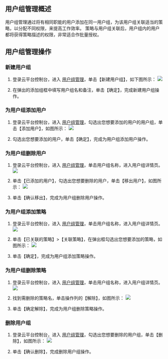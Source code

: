 ## 用户组管理概述
用户组管理通过将有相同职能的用户添加在同一用户组，为该用户组关联适当的策略，以分配不同权限，来提高工作效率。
策略与用户组关联后，用户组内的用户都将获得策略描述的权限，非常适合作批量授权。

## 用户组管理操作
### 新建用户组

1. 登录云平台控制台，进入 [用户组管理](http://console.tce.fsphere.cn/cam/groups)，单击【新建用户组】，如下图所示：
![](http://imgcache.tcecqpoc.fsphere.cn/image/mc.qcloudimg.com/static/img/f667e7a09688cf663ca3e5de04dc9e77/image.png)

2. 在弹出的添加组框中填写用户组名和备注，单击【确定】，完成新建用户组操作。

### 为用户组添加用户

1. 登录云平台控制台，进入 [用户组管理](http://console.tce.fsphere.cn/cam/groups)，勾选出您想要添加的用户的用户组，单击【添加用户】，如图所示：
![](http://imgcache.tcecqpoc.fsphere.cn/image/mc.qcloudimg.com/static/img/9039a1beeb18e8772def0532d7cb0cb1/5.png)

2. 勾选出您想要添加的用户，单击【确定】，完成为用户组添加用户操作。

### 为用户组删除用户

1. 登录云平台控制台，进入 [用户组管理](http://console.tce.fsphere.cn/cam/groups)，单击用户组名称，进入用户组详情页。
![](http://imgcache.tcecqpoc.fsphere.cn/image/mc.qcloudimg.com/static/img/3643952313c88a1dc0141d795070eae5/1.png)

2. 单击【已添加的用户】，勾选出您想要删除的用户，单击【移出用户】，如图所示：
![](http://imgcache.tcecqpoc.fsphere.cn/image/mc.qcloudimg.com/static/img/e9c138f431e733b62456e76d8dd8c9df/4.png)

3. 单击【确认移出】，完成为用户组删除用户操作。

### 为用户组添加策略

1. 登录云平台控制台，进入 [用户组管理](http://console.tce.fsphere.cn/cam/groups)，单击用户组名称，进入用户组详情页。
![](http://imgcache.tcecqpoc.fsphere.cn/image/mc.qcloudimg.com/static/img/3643952313c88a1dc0141d795070eae5/1.png)

2. 单击【已关联的策略】>【关联策略】，在弹出框勾选出您想要添加的策略，如图所示：
![](http://imgcache.tcecqpoc.fsphere.cn/image/mc.qcloudimg.com/static/img/a6813f426ff62779aa0e99a35ed97c46/2.png)

3. 单击【确定】，完成为用户组添加策略操作。

### 为用户组删除策略

1. 登录云平台控制台，进入 [用户组管理](http://console.tce.fsphere.cn/cam/groups)，单击用户组名称，进入用户组详情页。
![](http://imgcache.tcecqpoc.fsphere.cn/image/mc.qcloudimg.com/static/img/3643952313c88a1dc0141d795070eae5/1.png)

2. 找到需删除的策略名，单击操作列的【解除】，如图所示：
![](http://imgcache.tcecqpoc.fsphere.cn/image/mc.qcloudimg.com/static/img/4b7bafbcad7f60a88f573c1147a2cd68/3.png)

3. 单击【确定解除】，完成为用户组删除策略操作。

### 删除用户组

1. 登录云平台控制台，进入 [用户组管理](http://console.tce.fsphere.cn/cam/groups)，勾选出您想要删除的用户组，单击【删除】，如图所示：
![](http://imgcache.tcecqpoc.fsphere.cn/image/mc.qcloudimg.com/static/img/0a23f16358c987d4fd6cc0aa83dc1e9a/image.png)

2. 单击【确认删除】，完成删除用户组操作。



